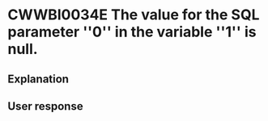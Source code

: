 # CWWBI0034E The value for the SQL parameter ''0'' in the variable ''1'' is null.

## Explanation

## User response